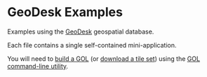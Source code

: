 # GeoDesk Examples

Examples using the [GeoDesk](http://www.github.com/clarisma/geodesk) geospatial database.

Each file contains a single self-contained mini-application.

You will need to [build a GOL](http://docs.geodesk.com/gol/build) (or [download a tile set](http://docs.geodesk.com/gol/build)) using the [GOL command-line utility](http://www.github.com/clarisma/gol-tool).
